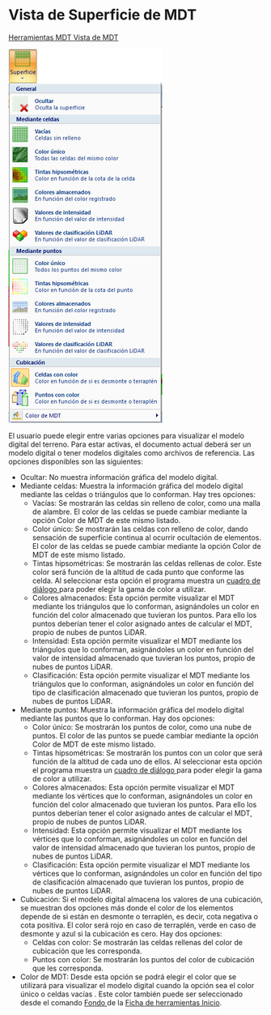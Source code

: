 # Vista de Superficie de MDT

[Herramientas MDT Vista de MDT](../fichas-de-herramientas/ficha-de-herramientas-mdt/vista-de-mdt.md)

![](../../.gitbook/assets/menu-superficie.jpg)

El usuario puede elegir entre varias opciones para visualizar el modelo digital del terreno. Para estar activas, el documento actual deberá ser un modelo digital o tener modelos digitales como archivos de referencia. Las opciones disponibles son las siguientes:

* Ocultar: No muestra información gráfica del modelo digital.
* Mediante celdas: Muestra la información gráfica del modelo digital mediante las celdas o triángulos que lo conforman. Hay tres opciones:
  * Vacías: Se mostrarán las celdas sin relleno de color, como una malla de alambre. El color de las celdas se puede cambiar mediante la opción Color de MDT de este mismo listado.
  * Color único: Se mostrarán las celdas con relleno de color, dando sensación de superficie continua al ocurrir ocultación de elementos. El color de las celdas se puede cambiar mediante la opción Color de MDT de este mismo listado.
  * Tintas hipsométricas: Se mostrarán las celdas rellenas de color. Este color será función de la altitud de cada punto que conforme las celda. Al seleccionar esta opción el programa muestra un [cuadro de diálogo ](../otras-herramientas/seleccionar-gama-de-color.md)para poder elegir la gama de color a utilizar.
  * Colores almacenados: Esta opción permite visualizar el MDT mediante los triángulos que lo conforman, asignándoles un color en función del color almacenado que tuvieran los puntos. Para ello los puntos deberían tener el color asignado antes de calcular el MDT, propio de nubes de puntos LiDAR.
  * Intensidad: Esta opción permite visualizar el MDT mediante los triángulos que lo conforman, asignándoles un color en función del valor de intensidad almacenado que tuvieran los puntos, propio de nubes de puntos LiDAR.
  * Clasificación: Esta opción permite visualizar el MDT mediante los triángulos que lo conforman, asignándoles un color en función del tipo de clasificación almacenado que tuvieran los puntos, propio de nubes de puntos LiDAR.
* Mediante puntos: Muestra la información gráfica del modelo digital mediante las puntos que lo conforman. Hay dos opciones:
  * Color único: Se mostrarán los puntos de color, como una nube de puntos. El color de las puntos se puede cambiar mediante la opción Color de MDT de este mismo listado.
  * Tintas hipsométricas: Se mostrarán los puntos con un color que será función de la altitud de cada uno de ellos. Al seleccionar esta opción el programa muestra un [cuadro de diálogo ](../otras-herramientas/seleccionar-gama-de-color.md)para poder elegir la gama de color a utilizar.
  * Colores almacenados: Esta opción permite visualizar el MDT mediante los vértices que lo conforman, asignándoles un color en función del color almacenado que tuvieran los puntos. Para ello los puntos deberían tener el color asignado antes de calcular el MDT, propio de nubes de puntos LiDAR.
  * Intensidad: Esta opción permite visualizar el MDT mediante los vértices que lo conforman, asignándoles un color en función del valor de intensidad almacenado que tuvieran los puntos, propio de nubes de puntos LiDAR.
  * Clasificación: Esta opción permite visualizar el MDT mediante los vértices que lo conforman, asignándoles un color en función del tipo de clasificación almacenado que tuvieran los puntos, propio de nubes de puntos LiDAR.
* Cubicación: Si el modelo digital almacena los valores de una cubicación, se muestran dos opciones más donde el color de los elementos depende de si están en desmonte o terraplén, es decir, cota negativa o cota positiva. El color será rojo en caso de terraplén, verde en caso de desmonte y azul si la cubicación es cero. Hay dos opciones:
  * Celdas con color: Se mostrarán las celdas rellenas del color de cubicación que les corresponda.
  * Puntos con color: Se mostrarán los puntos del color de cubicación que les corresponda.
* Color de MDT: Desde esta opción se podrá elegir el color que se utilizará para visualizar el modelo digital cuando la opción sea el color único o celdas vacías . Este color también puede ser seleccionado desde el comando [Fondo  ](color-de-fondo.md)de la [Ficha de herramientas Inicio](../fichas-de-herramientas/ficha-de-herramientas-inicio/).


